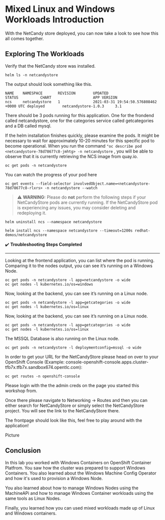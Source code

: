 # Mixed Linux and Windows Workloads Introduction

With the NetCandy store deployed, you can now take a look to see how this all comes together.

## Exploring The Workloads

Verify that the NetCandy store was installed.

```shell
helm ls -n netcandystore
```

The output should look something like this.

```shell
NAME    NAMESPACE       REVISION        UPDATED                                 STATUS          CHART                   APP VERSION
ncs     netcandystore   1               2021-03-31 19:54:50.576808462 +0000 UTC deployed        netcandystore-1.0.3     3.1
```

There should be 3 pods running for this application. One for the frondend called netcandystore, one for the categories service called getcategories and a DB called mysql.

If the helm installation finishes quickly, please examine the pods. It might be necessary to wait for approximately 10-20 minutes for this specific pod to become operational. When you run the command `"oc describe pod <netcandystore-78d78677c8-jmhtg> -n netcandystore` , you will be able to observe that it is currently retrieving the NCS image from quay.io.

```shell
oc get pods -n netcandystore
```

You can watch the progress of your pod here

```shell
oc get events --field-selector involvedObject.name=<netcandystore-78d78677c8-rlxrs> -n netcandystore --watch
```

> :warning: **WARNING:** Please do **not** perform the following steps if your NetCandyStore pods are currently running. If the NetCandyStore pod is experiencing any issues, you may consider deleting and redeploying it.

```shell
helm uninstall ncs --namespace netcandystore
```

```shell
helm install ncs --namespace netcandystore --timeout=1200s redhat-demos/netcandystore
```

:heavy_check_mark: **Troubleshooting Steps Completed**

---



Looking at the frontend application, you can list where the pod is running. Comparing it to the nodes output, you can see it’s running on a Windows Node.

```shell
oc get pods -n netcandystore -l app=netcandystore -o wide
oc get nodes -l kubernetes.io/os=windows
```

Now, looking at the backend, you can see it’s running on a Linux node.

```shell
oc get pods -n netcandystore -l app=getcategories -o wide
oc get nodes -l kubernetes.io/os=linux
```

Now, looking at the backend, you can see it’s running on a Linux node.

```shell
oc get pods -n netcandystore -l app=getcategories -o wide
oc get nodes -l kubernetes.io/os=linux
```

The MSSQL Database is also running on the Linux node.

```shell
oc get pods -n netcandystore -l deploymentconfig=mssql -o wide
```

In order to get your URL for the NetCandyStore please head on over to your OpenShift Console (Example: console-openshift-console.apps.cluster-tfb7x.tfb7x.sandbox674.opentlc.com):

```shell
oc get routes -n openshift-console
```

Please login with the the admin creds on the page you started this workshop from.

Once there please navigate to Networking -> Routes and then you can either search for NetCandyStore or simply select the NetCandyStore project. You will see the link to the NetCandyStore there.
 
The frontpage should look like this, feel free to play around with the application!

Picture

## Conclusion

In this lab you worked with Windows Containers on OpenShift Container
Platfrom. You saw how the cluster was prepared to support Windows
Containers. You also learned about the Windows Machine Config Operator and
how it's used to provision a Windows Node.

You also learned about how to manage Windows Nodes using the MachineAPi
and how to manage Windows Container workloads using the same tools as
Linux Nodes.

Finally, you learned how you can used mixed workloads made up of Linux
and Windows containers.


<br/><br/><br/>
<br/><br/><br/>
<br/><br/><br/>







